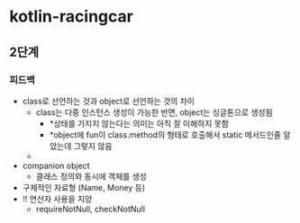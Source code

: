 # kotlin-racingcar

## 2단계

### 피드백

- class로 선언하는 것과 object로 선언하는 것의 차이
  - class는 다중 인스턴스 생성이 가능한 반면, object는 싱글톤으로 생성됨
    - *상태를 가지지 않는다는 의미는 아직 잘 이해하지 못함
    - *object에 fun이 class.method의 형태로 호출해서 static 메서드인줄 알았는데 그렇지 않음
  - 
- companion object
  - 클래스 정의와 동시에 객체를 생성
- 구체적인 자료형 (Name, Money 등)
- !! 연산자 사용을 지양
  - requireNotNull, checkNotNull